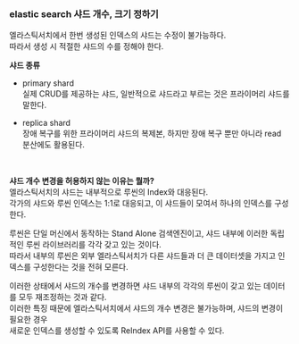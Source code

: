 ### elastic search 샤드 개수, 크기 정하기   
엘라스틱서치에서 한번 생성된 인덱스의 샤드는 수정이 불가능하다.     
따라서 생성 시 적절한 샤드의 수를 정해야 한다.   

**샤드 종류**     
* primary shard                  
실제 CRUD를 제공하는 샤드, 일반적으로 샤드라고 부르는 것은 프라이머리 샤드를 말한다.   

* replica shard      
장애 복구를 위한 프라이머리 샤드의 복제본, 하지만 장애 복구 뿐만 아니라 read 분산에도 활용된다.     

<br />

**샤드 개수 변경을 허용하지 않는 이유는 뭘까?**    
엘라스틱서치의 샤드는 내부적으로 루씬의 Index와 대응된다.   
각가의 샤드와 루씬 인덱스는 1:1로 대응되고, 이 샤드들이 모여서 하나의 인덱스를 구성한다.      

루씬은 단일 머신에서 동작하는 Stand Alone 검색엔진이고, 샤드 내부에 이러한 독립적인 루씬 라이브러리를 각각 갖고 있는 것이다.    
따라서 내부의 루씬은 외부 엘라스틱서치가 다른 샤드들과 더 큰 데이터셋을 가지고 인덱스를 구성한다는 것을 전혀 모른다.   

이러한 상태에서 샤드의 개수를 변경하면 샤드 내부의 각각의 루씬이 갖고 있는 데이터를 모두 재조정하는 것과 같다.   
이러한 특징 때문에 엘라스틱서치에서 샤드의 개수 변경은 불가능하며, 샤드의 변경이 필요한 경우   
새로운 인덱스를 생성할 수 있도록 ReIndex API를 사용할 수 있다.     









